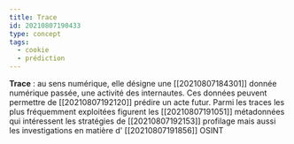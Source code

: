 ```yaml
---
title: Trace
id: 20210807190433
type: concept
tags:
  - cookie
  - prédiction
---
```

         

**Trace** : au sens numérique, elle désigne une [[20210807184301]] donnée numérique passée, une activité des internautes. Ces données peuvent permettre de [[20210807192120]] prédire un acte futur.
Parmi les traces les plus fréquemment exploitées figurent les [[20210807191051]] métadonnées qui intéressent les stratégies de [[20210807192153]] profilage mais aussi les investigations en matière d' [[20210807191856]] OSINT




